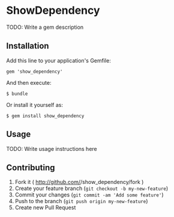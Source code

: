 # ShowDependency

TODO: Write a gem description

## Installation

Add this line to your application's Gemfile:

    gem 'show_dependency'

And then execute:

    $ bundle

Or install it yourself as:

    $ gem install show_dependency

## Usage

TODO: Write usage instructions here

## Contributing

1. Fork it ( http://github.com/<my-github-username>/show_dependency/fork )
2. Create your feature branch (`git checkout -b my-new-feature`)
3. Commit your changes (`git commit -am 'Add some feature'`)
4. Push to the branch (`git push origin my-new-feature`)
5. Create new Pull Request
